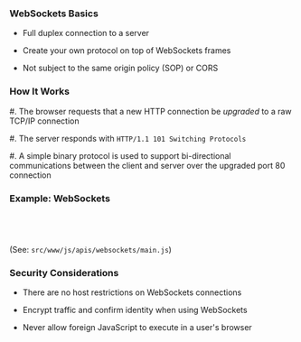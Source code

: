 ### WebSockets Basics

  * Full duplex connection to a server

  * Create your own protocol on top of WebSockets frames

  * Not subject to the same origin policy (SOP) or CORS

### How It Works

  #. The browser requests that a new HTTP connection be *upgraded* to
     a raw TCP/IP connection

  #. The server responds with `HTTP/1.1 101 Switching Protocols`

  #. A simple binary protocol is used to support bi-directional
     communications between the client and server over the upgraded
     port 80 connection

### Example: WebSockets

~~~ {.javascript insert="../../../../src/www/js/apis/websockets/main.js" token="new"}
~~~
~~~ {.javascript insert="../../../../src/www/js/apis/websockets/main.js" token="onopen"}
~~~
~~~ {.javascript insert="../../../../src/www/js/apis/websockets/main.js" token="onmessage"}
~~~
~~~ {.javascript insert="../../../../src/www/js/apis/websockets/main.js" token="send"}
~~~

(See: `src/www/js/apis/websockets/main.js`)

### Security Considerations

  * There are no host restrictions on WebSockets connections

  * Encrypt traffic and confirm identity when using WebSockets

  * Never allow foreign JavaScript to execute in a user's browser

